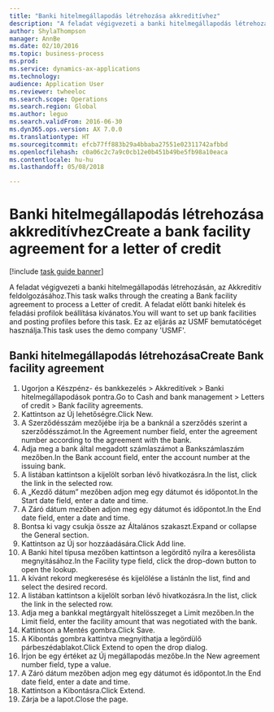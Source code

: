 ```yaml
--- 
title: "Banki hitelmegállapodás létrehozása akkreditívhez"
description: "A feladat végigvezeti a banki hitelmegállapodás létrehozásán, az Akkreditív feldolgozásához."
author: ShylaThompson
manager: AnnBe
ms.date: 02/10/2016
ms.topic: business-process
ms.prod: 
ms.service: dynamics-ax-applications
ms.technology: 
audience: Application User
ms.reviewer: twheeloc
ms.search.scope: Operations
ms.search.region: Global
ms.author: leguo
ms.search.validFrom: 2016-06-30
ms.dyn365.ops.version: AX 7.0.0
ms.translationtype: HT
ms.sourcegitcommit: efcb77ff883b29a4bbaba27551e02311742afbbd
ms.openlocfilehash: c0a06c2c7a9c0cb12e0b451b49be5fb98a10eaca
ms.contentlocale: hu-hu
ms.lasthandoff: 05/08/2018

---
```

# <a name="create-a-bank-facility-agreement-for-a-letter-of-credit"></a><span data-ttu-id="4dadb-103">Banki hitelmegállapodás létrehozása akkreditívhez</span><span class="sxs-lookup"><span data-stu-id="4dadb-103">Create a bank facility agreement for a letter of credit</span></span>

[!include [task guide banner](../../includes/task-guide-banner.md)]

<span data-ttu-id="4dadb-104">A feladat végigvezeti a banki hitelmegállapodás létrehozásán, az Akkreditív feldolgozásához.</span><span class="sxs-lookup"><span data-stu-id="4dadb-104">This task walks through the creating a Bank facility agreement to process a Letter of credit.</span></span> <span data-ttu-id="4dadb-105">A feladat előtt banki hitelek és feladási profilok beállítása kívánatos.</span><span class="sxs-lookup"><span data-stu-id="4dadb-105">You will want to set up bank facilities and posting profiles before this task.</span></span>  <span data-ttu-id="4dadb-106">Ez az eljárás az USMF bemutatócéget használja.</span><span class="sxs-lookup"><span data-stu-id="4dadb-106">This task uses the demo company 'USMF'.</span></span>  


## <a name="create-bank-facility-agreement"></a><span data-ttu-id="4dadb-107">Banki hitelmegállapodás létrehozása</span><span class="sxs-lookup"><span data-stu-id="4dadb-107">Create Bank facility agreement</span></span>
1. <span data-ttu-id="4dadb-108">Ugorjon a Készpénz- és bankkezelés > Akkreditívek > Banki hitelmegállapodások pontra.</span><span class="sxs-lookup"><span data-stu-id="4dadb-108">Go to Cash and bank management > Letters of credit > Bank facility agreements.</span></span>
2. <span data-ttu-id="4dadb-109">Kattintson az Új lehetőségre.</span><span class="sxs-lookup"><span data-stu-id="4dadb-109">Click New.</span></span>
3. <span data-ttu-id="4dadb-110">A Szerződésszám mezőjébe írja be a banknál a szerződés szerint a szerződésszámot.</span><span class="sxs-lookup"><span data-stu-id="4dadb-110">In the Agreement number field, enter the agreement number according to the agreement with the bank.</span></span>
4. <span data-ttu-id="4dadb-111">Adja meg a bank által megadott számlaszámot a Bankszámlaszám mezőben.</span><span class="sxs-lookup"><span data-stu-id="4dadb-111">In the Bank account field, enter the account number at the issuing bank.</span></span>
5. <span data-ttu-id="4dadb-112">A listában kattintson a kijelölt sorban lévő hivatkozásra.</span><span class="sxs-lookup"><span data-stu-id="4dadb-112">In the list, click the link in the selected row.</span></span>
6. <span data-ttu-id="4dadb-113">A „Kezdő dátum” mezőben adjon meg egy dátumot és időpontot.</span><span class="sxs-lookup"><span data-stu-id="4dadb-113">In the Start date field, enter a date and time.</span></span>
7. <span data-ttu-id="4dadb-114">A Záró dátum mezőben adjon meg egy dátumot és időpontot.</span><span class="sxs-lookup"><span data-stu-id="4dadb-114">In the End date field, enter a date and time.</span></span>
8. <span data-ttu-id="4dadb-115">Bontsa ki vagy csukja össze az Általános szakaszt.</span><span class="sxs-lookup"><span data-stu-id="4dadb-115">Expand or collapse the General section.</span></span>
9. <span data-ttu-id="4dadb-116">Kattintson az Új sor hozzáadására.</span><span class="sxs-lookup"><span data-stu-id="4dadb-116">Click Add line.</span></span>
10. <span data-ttu-id="4dadb-117">A Banki hitel típusa mezőben kattintson a legördítő nyílra a keresőlista megnyitásához.</span><span class="sxs-lookup"><span data-stu-id="4dadb-117">In the Facility type field, click the drop-down button to open the lookup.</span></span>
11. <span data-ttu-id="4dadb-118">A kívánt rekord megkeresése és kijelölése a listán</span><span class="sxs-lookup"><span data-stu-id="4dadb-118">In the list, find and select the desired record.</span></span>
12. <span data-ttu-id="4dadb-119">A listában kattintson a kijelölt sorban lévő hivatkozásra.</span><span class="sxs-lookup"><span data-stu-id="4dadb-119">In the list, click the link in the selected row.</span></span>
13. <span data-ttu-id="4dadb-120">Adja meg a bankkal megtárgyalt hitelösszeget a Limit mezőben.</span><span class="sxs-lookup"><span data-stu-id="4dadb-120">In the Limit field, enter the facility amount that was negotiated with the bank.</span></span>
14. <span data-ttu-id="4dadb-121">Kattintson a Mentés gombra.</span><span class="sxs-lookup"><span data-stu-id="4dadb-121">Click Save.</span></span>
15. <span data-ttu-id="4dadb-122">A Kibontás gombra kattintva megnyithatja a legördülő párbeszédablakot.</span><span class="sxs-lookup"><span data-stu-id="4dadb-122">Click Extend to open the drop dialog.</span></span>
16. <span data-ttu-id="4dadb-123">Írjon be egy értéket az Új megállapodás mezőbe.</span><span class="sxs-lookup"><span data-stu-id="4dadb-123">In the New agreement number field, type a value.</span></span>
17. <span data-ttu-id="4dadb-124">A Záró dátum mezőben adjon meg egy dátumot és időpontot.</span><span class="sxs-lookup"><span data-stu-id="4dadb-124">In the End date field, enter a date and time.</span></span>
18. <span data-ttu-id="4dadb-125">Kattintson a Kibontásra.</span><span class="sxs-lookup"><span data-stu-id="4dadb-125">Click Extend.</span></span>
19. <span data-ttu-id="4dadb-126">Zárja be a lapot.</span><span class="sxs-lookup"><span data-stu-id="4dadb-126">Close the page.</span></span>


